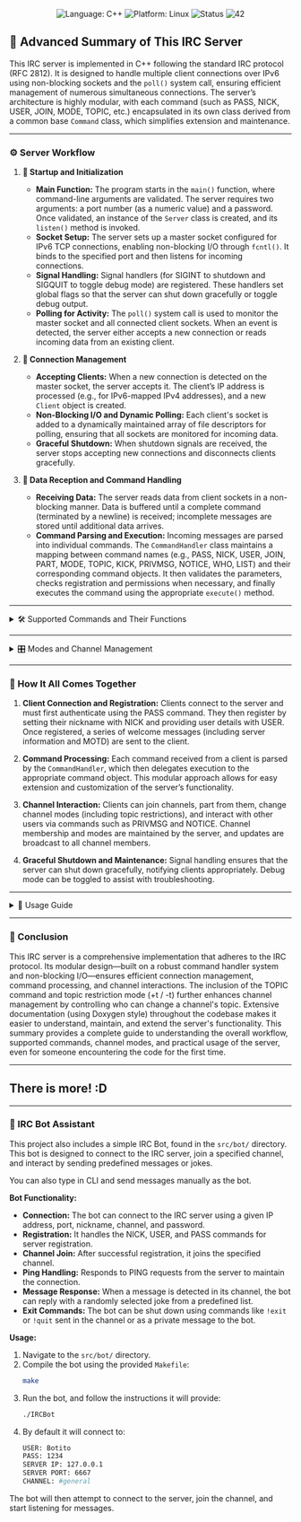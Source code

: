 <!-- filepath: /home/calcifer/Escritorio/ft_irc/README.MD -->
<p align="center">
  <img src="https://img.shields.io/badge/Language-C%2B%2B-blue.svg" alt="Language: C++">
  <img src="https://img.shields.io/badge/Platform-Linux%20%7C%20macOS-yellow.svg" alt="Platform: Linux">
  <img src="https://img.shields.io/badge/Status-Completed-success" alt="Status">
  <img src="https://img.shields.io/badge/42-School-brightgreen" alt="42"><WORKFLOW_FILE_NAME>
</p>

## 🌟 Advanced Summary of This IRC Server

This IRC server is implemented in C++ following the standard IRC protocol (RFC 2812). It is designed to handle multiple client connections over IPv6 using non-blocking sockets and the `poll()` system call, ensuring efficient management of numerous simultaneous connections. The server’s architecture is highly modular, with each command (such as PASS, NICK, USER, JOIN, MODE, TOPIC, etc.) encapsulated in its own class derived from a common base `Command` class, which simplifies extension and maintenance.

---

### ⚙️ Server Workflow

1.  **🚀 Startup and Initialization**
    *   **Main Function:**
        The program starts in the `main()` function, where command-line arguments are validated. The server requires two arguments: a port number (as a numeric value) and a password. Once validated, an instance of the `Server` class is created, and its `listen()` method is invoked.
    *   **Socket Setup:**
        The server sets up a master socket configured for IPv6 TCP connections, enabling non-blocking I/O through `fcntl()`. It binds to the specified port and then listens for incoming connections.
    *   **Signal Handling:**
        Signal handlers (for SIGINT to shutdown and SIGQUIT to toggle debug mode) are registered. These handlers set global flags so that the server can shut down gracefully or toggle debug output.
    *   **Polling for Activity:**
        The `poll()` system call is used to monitor the master socket and all connected client sockets. When an event is detected, the server either accepts a new connection or reads incoming data from an existing client.

2.  **🔗 Connection Management**
    *   **Accepting Clients:**
        When a new connection is detected on the master socket, the server accepts it. The client’s IP address is processed (e.g., for IPv6-mapped IPv4 addresses), and a new `Client` object is created.
    *   **Non-Blocking I/O and Dynamic Polling:**
        Each client's socket is added to a dynamically maintained array of file descriptors for polling, ensuring that all sockets are monitored for incoming data.
    *   **Graceful Shutdown:**
        When shutdown signals are received, the server stops accepting new connections and disconnects clients gracefully.

3.  **💬 Data Reception and Command Handling**
    *   **Receiving Data:**
        The server reads data from client sockets in a non-blocking manner. Data is buffered until a complete command (terminated by a newline) is received; incomplete messages are stored until additional data arrives.
    *   **Command Parsing and Execution:**
        Incoming messages are parsed into individual commands. The `CommandHandler` class maintains a mapping between command names (e.g., PASS, NICK, USER, JOIN, PART, MODE, TOPIC, KICK, PRIVMSG, NOTICE, WHO, LIST) and their corresponding command objects. It then validates the parameters, checks registration and permissions when necessary, and finally executes the command using the appropriate `execute()` method.

---

<details>
<summary>🛠️ Supported Commands and Their Functions</summary>

- **PASS:**
  Authenticates a client by comparing the provided password with the server’s password. If incorrect, an error is returned.

- **NICK:**
  Sets or changes the client's nickname. It checks for duplicates, and if the nickname is valid and available, the client's nickname is updated. Once both NICK and USER commands are successfully executed, the welcome sequence is initiated.

- **USER:**
  Provides the username and real name necessary for client registration. This command, in conjunction with NICK, finalizes the client registration process.

- **QUIT:**
  Disconnects a client from the server, optionally with a quit message. It sends a quit reply and removes the client from the server's client list.

- **PING / PONG:**
  These commands help maintain the connection. A PING command expects a response in the form of a PONG, ensuring that both the server and client remain active.

- **JOIN:**
  Allows clients to join a channel. If the channel does not exist, it is created. The command verifies channel conditions such as invite-only status, maximum user limits, and password requirements.

- **PART:**
  Lets a client leave a channel, optionally providing a departure reason. The command ensures that the client is a member of the channel before processing the part request.

- **MODE:**
  Changes channel settings or user privileges. Supported modes include:
  - **i:** Toggle invite-only mode.
  - **l:** Set or remove a user limit.
  - **k:** Set or remove a channel password.
  - **o:** Grant or revoke operator privileges.
  - **t:** Set or remove topic restriction. When topic restriction (mode +t) is active, only the channel admin or operators can change the channel topic.

  Mode changes are broadcast to all channel members so that everyone is informed of the updated channel configuration.

- **TOPIC:**
  Allows querying or setting the topic of a channel. When issued with just the channel name, it returns the current topic (or indicates that no topic is set). When a new topic is provided (prefixed with a colon), the command verifies, if necessary, that the client has the privileges to change the topic (if the channel is topic-restricted), updates the topic, and broadcasts the change.

- **KICK:**
  Removes a user from a channel. This command checks that the requester has the necessary privileges (admin or operator) before kicking a user, and it allows specifying a reason for the kick.

- **INVITE:**
  Invites a user to a channel. The command checks that the inviter is a channel member and, for invite-only channels, that they have sufficient privileges. The invited user receives an invitation and may join the channel.

- **PRIVMSG:**
  Sends private messages to a specific user or to an entire channel. If the target is a channel, the message is broadcast to all channel members (excluding the sender); if the target is a user, the message is sent directly.

- **NOTICE:**
  Similar to PRIVMSG but designed not to generate automatic replies. It is used for sending informational messages.

- **WHO:**
  Provides a list of users on the server or in a specific channel, including details like username, hostname, and real name.

- **LIST:**
  Displays a list of channels on the server along with details such as the number of clients and the channel topic. It supports optional filtering by channel names.
</details>

---

<details>
<summary>🎛️ Modes and Channel Management</summary>

This IRC server supports several channel modes to provide flexible control over channel behavior:

- **Invite-Only Mode (`i`):**
  Restricts channel access to invited users only.

- **User Limit Mode (`l`):**
  Sets a maximum limit on the number of users who can join the channel.

- **Password Mode (`k`):**
  Requires a password for joining the channel.

- **Operator Mode (`o`):**
  Designates certain users as channel operators, granting them the ability to manage channel settings and user privileges.

- **Topic Restriction Mode (`t`):**
  When active, only the channel admin or operators can change the channel topic. This is enforced by the TOPIC command, which checks the topic restriction flag before allowing a topic change.

Mode changes are processed via the MODE command and immediately broadcast to all members of the channel.
</details>

---

### 🧩 How It All Comes Together

1.  **Client Connection and Registration:**
    Clients connect to the server and must first authenticate using the PASS command. They then register by setting their nickname with NICK and providing user details with USER. Once registered, a series of welcome messages (including server information and MOTD) are sent to the client.

2.  **Command Processing:**
    Each command received from a client is parsed by the `CommandHandler`, which then delegates execution to the appropriate command object. This modular approach allows for easy extension and customization of the server’s functionality.

3.  **Channel Interaction:**
    Clients can join channels, part from them, change channel modes (including topic restrictions), and interact with other users via commands such as PRIVMSG and NOTICE. Channel membership and modes are maintained by the server, and updates are broadcast to all channel members.

4.  **Graceful Shutdown and Maintenance:**
    Signal handling ensures that the server can shut down gracefully, notifying clients appropriately. Debug mode can be toggled to assist with troubleshooting.

---

<details>
<summary>📖 Usage Guide</summary>

- **Starting the Server:**
  Compile and run the server with the port number and server password as arguments. For example:
  ```bash
  ./ircserv 6667 mypassword
  ```

- **Client Registration:**
  To register, a client must send the following commands in order:
  1. **PASS <password>** – Authenticate with the server.
  2. **NICK <nickname>** – Set a unique nickname.
  3. **USER <username> 0 * :<realname>** – Provide user details.

- **Channel Operations:**
  - **JOIN <channel> [<password>]** – Join or create a channel.
  - **PART <channel> [<reason>]** – Leave a channel.
  - **MODE <channel> <modes> [<parameters>]** – Change channel modes. For example:
    - **+i** or **-i**: Enable or disable invite-only mode.
    - **+l <limit>** or **-l**: Set or remove the user limit.
    - **+k <key>** or **-k**: Set or remove the channel password.
    - **+o <nick>** or **-o <nick>**: Grant or revoke operator privileges.
    - **+t** or **-t**: Enable or disable topic restriction (only operators/admin can change the topic when enabled).
  - **KICK <channel> <user> [<reason>]** – Remove a user from a channel.
  - **INVITE <user> <channel>** – Invite a user to a channel.

- **Messaging:**
  - **PRIVMSG <target> :<message>** – Send a private message to a user or channel.
  - **NOTICE <target> :<message>** – Send a notice to a user or channel without expecting replies.

- **Server Queries:**
  - **WHO [<channel>]** – List users on the server or in a specific channel.
  - **LIST [<channel1,channel2,...>]** – List available channels along with details.

- **Topic Management:**
  - **TOPIC <channel>** – Query the current topic of a channel.
  - **TOPIC <channel> :<new topic>** – Set a new topic for a channel. If the channel is topic-restricted (mode +t), only the channel admin or operators can change the topic.

- **Keep-Alive and Disconnection:**
  - **PING/PONG** commands maintain the connection.
  - **QUIT [<reason>]** disconnects the client from the server.
</details>

---

### 🎉 Conclusion

This IRC server is a comprehensive implementation that adheres to the IRC protocol. Its modular design—built on a robust command handler system and non-blocking I/O—ensures efficient connection management, command processing, and channel interactions. The inclusion of the TOPIC command and topic restriction mode (+t / -t) further enhances channel management by controlling who can change a channel's topic. Extensive documentation (using Doxygen style) throughout the codebase makes it easier to understand, maintain, and extend the server's functionality. This summary provides a complete guide to understanding the overall workflow, supported commands, channel modes, and practical usage of the server, even for someone encountering the code for the first time.

---

## There is more! :D

---

### 🤖 IRC Bot Assistant

This project also includes a simple IRC Bot, found in the `src/bot/` directory. This bot is designed to connect to the IRC server, join a specified channel, and interact by sending predefined messages or jokes.

You can also type in CLI and send messages manually as the bot.

**Bot Functionality:**

*   **Connection:** The bot can connect to the IRC server using a given IP address, port, nickname, channel, and password.
*   **Registration:** It handles the NICK, USER, and PASS commands for server registration.
*   **Channel Join:** After successful registration, it joins the specified channel.
*   **Ping Handling:** Responds to PING requests from the server to maintain the connection.
*   **Message Response:** When a message is detected in its channel, the bot can reply with a randomly selected joke from a predefined list.
*   **Exit Commands:** The bot can be shut down using commands like `!exit` or `!quit` sent in the channel or as a private message to the bot.

**Usage:**

1.  Navigate to the `src/bot/` directory.
2.  Compile the bot using the provided `Makefile`:
    ```bash
    make
    ```
3.  Run the bot, and follow the instructions it will provide:
    ```bash
    ./IRCBot
    ```
4.  By default it will connect to:
    ```bash
    USER: Botito
    PASS: 1234
    SERVER IP: 127.0.0.1
    SERVER PORT: 6667
    CHANNEL: #general
    ```

The bot will then attempt to connect to the server, join the channel, and start listening for messages.

